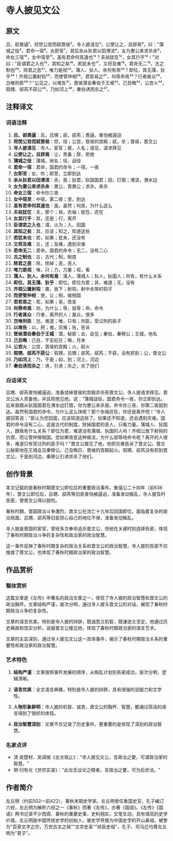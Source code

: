 # 寺人披见文公

## 原文

吕、郤畏逼¹，将焚公宫而弑晋侯²。寺人披请见³。公使让之，且辞焉⁴，曰："蒲城之役⁵，君命一宿⁶，女即至⁷。其后余从狄君以田渭滨⁸，女为惠公来求杀余⁹，命女三宿¹⁰，女中宿至¹¹。虽有君命何其速也¹²？夫袪犹在¹³，女其行乎¹⁴！"对曰："臣谓君之入也¹⁵，其知之矣¹⁶。若犹未也¹⁷，又将及难¹⁸。君命无二¹⁹，古之制也²⁰。除君之恶²¹，唯力是视²²。蒲人、狄人、余何有焉²³？即位，其无蒲、狄乎²⁴！齐桓公置射钩²⁵，而使管仲相²⁶。君若易之²⁷，何辱命焉²⁸？行者甚众²⁹，岂唯刑臣³⁰？"公见之，以难告³¹。晋侯潜会秦伯于王城³²。己丑晦³³，公宫火³⁴。瑕甥、郤芮不获公³⁵，乃如河上³⁶，秦伯诱而杀之³⁷。

## 注释译文

### 词语注释

1. **吕、郤畏逼**：吕，吕甥；郤，郤芮；畏逼，害怕被逼迫
2. **将焚公宫而弑晋侯**：焚，烧；公宫，晋侯的宫殿；弑，杀；晋侯，晋文公
3. **寺人披请见**：寺人，宦官；披，人名；请见，请求拜见
4. **公使让之，且辞焉**：让，责备；辞，拒绝
5. **蒲城之役**：蒲城，地名；役，战役
6. **君命一宿**：君命，国君的命令；一宿，一夜
7. **女即至**：女，你；即至，立即到达
8. **余从狄君以田渭滨**：余，我；狄君，狄国国君；田，打猎；渭滨，渭水边
9. **女为惠公来求杀余**：惠公，晋惠公；求杀，来杀
10. **命女三宿**：命令你三夜
11. **女中宿至**：中宿，第二夜；至，到达
12. **虽有君命何其速也**：虽，虽然；何其，为什么这么
13. **夫袪犹在**：夫，那个；袪，衣袖；犹在，还在
14. **女其行乎**：其，还是；行，离开
15. **臣谓君之入也**：谓，认为；入，回国
16. **其知之矣**：其，应该；知之，知道这些
17. **若犹未也**：若，如果；犹未，还没有
18. **又将及难**：又，还；及难，遇到灾难
19. **君命无二**：君命，国君的命令；无二，没有二心
20. **古之制也**：古，古代；制，制度
21. **除君之恶**：除，除掉；恶，恶人
22. **唯力是视**：唯，只；力，力量；视，看
23. **蒲人、狄人、余何有焉**：蒲人，蒲城人；狄人，狄国人；何有，有什么关系
24. **即位，其无蒲、狄乎**：即位，即位为君；其，难道；无，没有
25. **齐桓公置射钩**：置，放下；射钩，射中衣带的钩子
26. **而使管仲相**：使，让；相，做相国
27. **君若易之**：若，如果；易，改变
28. **何辱命焉**：何，为什么；辱，屈辱；命，命令
29. **行者甚众**：行者，离开的人；甚众，很多
30. **岂唯刑臣**：岂，难道；唯，只有；刑臣，受过刑的臣子
31. **以难告**：以，把；难，灾难；告，告诉
32. **晋侯潜会秦伯于王城**：潜，秘密；会，会见；秦伯，秦穆公；王城，地名
33. **己丑晦**：己丑，干支纪日；晦，月末
34. **公宫火**：公宫，晋侯的宫殿；火，起火
35. **瑕甥、郤芮不获公**：瑕甥，吕甥；郤芮，郤芮；不获，没有抓到；公，晋文公
36. **乃如河上**：乃，于是；如，到；河上，河边
37. **秦伯诱而杀之**：诱，引诱；杀之，杀了他们

### 白话译文

吕甥、郤芮害怕被逼迫，准备烧掉晋侯的宫殿并杀死晋文公。寺人披请求拜见。晋文公派人责备他，并且拒绝见他，说："蒲城战役，国君命令一夜，你立即到达。后来我跟从狄国国君在渭水边打猎，你为惠公来杀我，命令你三夜，你第二夜就到达。虽然有国君的命令，为什么这么快呢？那个衣袖还在，你还是离开吧！"寺人披回答说："臣认为您回国，应该知道这些了。如果还不知道，还会遇到灾难。国君的命令没有二心，这是古代的制度。除掉国君的恶人，只看力量。蒲城人、狄国人，跟我有什么关系？即位为君，难道没有蒲城、狄国的人吗！齐桓公放下射钩的仇恨，而让管仲做相国。您如果改变这种做法，为什么屈辱地命令呢？离开的人很多，难道只有受过刑的臣子吗？"晋文公接见了他，他把灾难告诉了晋文公。晋文公秘密地在王城会见秦穆公。己丑晦日，晋侯的宫殿起火。瑕甥、郤芮没有抓到晋文公，于是到河边，秦穆公引诱并杀了他们。

## 创作背景

本文记载的是春秋时期晋文公即位后的重要政治事件。鲁僖公二十四年（前636年），晋文公即位后，吕甥、郤芮等旧臣害怕被逼迫，准备发动叛乱，寺人披及时告密，使晋文公得以脱险。

春秋时期，晋国政治斗争激烈，晋文公在流亡十九年后回国即位，面临着复杂的政治局面。吕甥、郤芮等旧臣担心自己的地位不保，准备发动叛乱。

寺人披是晋国的宦官，曾经多次奉命追杀晋文公，但他在关键时刻选择告密，体现了春秋时期政治斗争的复杂性和政治家的政治智慧。

这一事件反映了春秋时期复杂的政治关系和晋文公的政治智慧。寺人披的告密不仅挽救了晋文公，也体现了春秋时期政治家的政治智慧。

## 作品赏析

### 整体赏析

这篇文章是《左传》中著名的政治文章之一，体现了寺人披的政治智慧和晋文公的政治胸怀。文章结构严谨，层次分明，通过寺人披与晋文公的对话，展现了春秋时期政治斗争的复杂性。

文章的语言优美，特别是寺人披的辩辞，既诚恳又机智，既谦逊又坚定。他通过历史典故和现实分析，说服晋文公接见他，体现了春秋时期政治家的语言艺术。

文章的主旨深刻，通过寺人披见文公这一具体事件，揭示了春秋时期政治关系的重要性和政治家的政治智慧。

### 艺术特色

1. **结构严谨**：文章按照事件发展的顺序，从叛乱计划到告密成功，层次分明，逻辑清晰。

2. **语言优美**：全文语言典雅，特别是寺人披的辩辞，具有很强的说服力和文学性。

3. **人物形象鲜明**：寺人披的机智、诚恳，晋文公的胸怀、智慧，都通过简洁的语言得到了很好的体现。

4. **政治智慧深刻**：文章不仅记录了历史事件，更重要的是体现了深刻的政治智慧。

### 名家点评

* 清·吴楚材、吴调侯《古文观止》："寺人披见文公，言政治之要，可谓政治家的智慧。"
* 明·归有光《世宗实录》："此左氏议论之精者，言政治之要，可为后世法。"

## 作者简介

左丘明（约前502一前422），春秋末期史学家。左丘明曾任鲁国史官，孔子编订六经，左丘明为解析六经之一《春秋》而著《左传》，亦著《国语》。《左传》《国语》两书记录不少西周、春秋的重要史事，史料翔实，文笔生动，具有很高的史学价值。左丘明是中国传统史学的创始人，被史学界推为中国史学的开山鼻祖，被誉为"百家文字之宗，万世古文之祖""文宗史圣""经臣史祖"，孔子、司马迁均尊左丘明为"君子"。